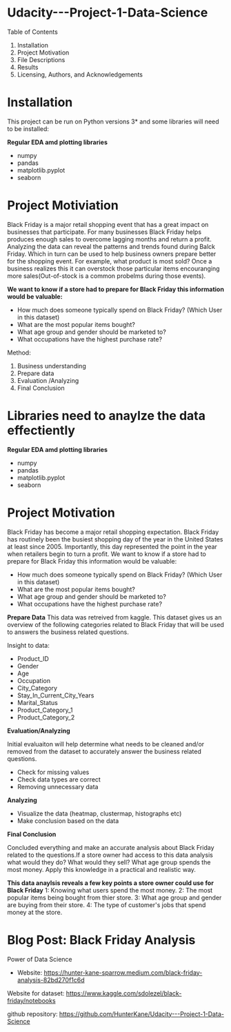 # Udacity---Project-1-Data-Science

Table of Contents

1. Installation
2. Project Motivation
3. File Descriptions
4. Results
5. Licensing, Authors, and Acknowledgements


# Installation

This project can be run on Python versions 3* and some libraries will need to be installed:

__Regular EDA amd plotting libraries__ 

- numpy
- pandas 
- matplotlib.pyplot 
- seaborn 

# Project Motiviation 

Black Friday is a major retail shopping event that has a great impact on businesses that participate. For many businesses Black Friday helps produces enough sales to overcome lagging months and return a profit. Analyzing the data can reveal the patterns and trends found during Balck Friday. Which in turn can be used to help business owners prepare better for the shopping event. For example, what product is most sold? Once a business realizes this it can overstock those particular items encouranging more sales(Out-of-stock is a common probelms during those events). 

__We want to know if a store had to prepare for Black Friday this information would be valuable:__

- How much does someone typically spend on Black Friday? (Which User in this dataset)
- What are the most popular items bought?
- What age group and gender should be marketed to?
- What occupations have the highest purchase rate?

Method:
1. Business understanding
2. Prepare data
3. Evaluation /Analyzing
4. Final Conclusion


# Libraries need to anaylze the data effectiently 
__Regular EDA amd plotting libraries__ 
- numpy
- pandas 
- matplotlib.pyplot 
- seaborn 

# Project Motivation

Black Friday has become a major retail shopping expectation. Black Friday has routinely been the busiest shopping day of the year in the United States at least since 2005. Importantly, this day represented the point in the year when retailers begin to turn a profit.
We want to know if a store had to prepare for Black Friday this information would be valuable:

- How much does someone typically spend on Black Friday? (Which User in this dataset)
- What are the most popular items bought?
- What age group and gender should be marketed to?
- What occupations have the highest purchase rate?


__Prepare Data__
This data was retreived from kaggle. This dataset gives us an overview of the following categories related to Black Friday that will be used to answers the business related questions.


Insight to data:
- Product_ID
- Gender
- Age
- Occupation
- City_Category
- Stay_In_Current_City_Years
- Marital_Status
- Product_Category_1
- Product_Category_2

__Evaluation/Analyzing__

Initial evaluaiton will help determine what needs to be cleaned and/or removed from the dataset to accurately answer the business related questions.
- Check for missing values
- Check data types are correct
- Removing unnecessary data

__Analyzing__
- Visualize the data (heatmap, clustermap, histographs etc)
- Make conclusion based on the data


__Final Conclusion__

Concluded everything and make an accurate analysis about Black Friday related to the questions.If a store owner had access to this data analysis what would they do? What would they sell? What age group spends the most money. Apply this knowledge in a practical and realistic way.

__This data anaylsis reveals a few key points a store owner could use for Black Friday__
1: Knowing what users spend the most money.
2: The most popular items being bought from thier store.
3: What age group and gender are buying from their store.
4: The type of customer's jobs that spend money at the store.



# Blog Post: Black Friday Analysis 
Power of Data Science

- Website:  https://hunter-kane-sparrow.medium.com/black-friday-analysis-82bd270f1c6d 

Website for dataset: https://www.kaggle.com/sdolezel/black-friday/notebooks

github repository: https://github.com/HunterKane/Udacity---Project-1-Data-Science
